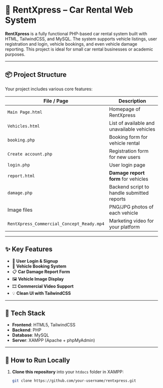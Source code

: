 # 🚗 RentXpress – Car Rental Web System

**RentXpress** is a fully functional PHP-based car rental system built with HTML, TailwindCSS, and MySQL. The system supports vehicle listings, user registration and login, vehicle bookings, and even vehicle damage reporting. This project is ideal for small car rental businesses or academic purposes.

---

## 📦 Project Structure

Your project includes various core features:

| File / Page            | Description                                 |
|------------------------|---------------------------------------------|
| `Main Page.html`       | Homepage of RentXpress                      |
| `Vehicles.html`        | List of available and unavailable vehicles  |
| `booking.php`          | Booking form for vehicle rental             |
| `Create account.php`   | Registration form for new users             |
| `login.php`            | User login page                             |
| `report.html`          | **Damage report form** for vehicles         |
| `damage.php`           | Backend script to handle submitted reports  |
| Image files            | PNG/JPG photos of each vehicle              |
| `RentXpress_Commercial_Concept_Ready.mp4` | Marketing video for your platform |

---

## ✨ Key Features

- 🔐 **User Login & Signup**  
- 🧾 **Vehicle Booking System**  
- 📋 **Car Damage Report Form**  
- 🖼️ **Vehicle Image Display**  
- 🎞️ **Commercial Video Support**  
- 💡 **Clean UI with TailwindCSS**

---

## 🧰 Tech Stack

- **Frontend**: HTML5, TailwindCSS  
- **Backend**: PHP  
- **Database**: MySQL  
- **Server**: XAMPP (Apache + phpMyAdmin)

---

## 🚀 How to Run Locally

1. **Clone this repository** into your `htdocs` folder in XAMPP:

   ```bash
   git clone https://github.com/your-username/rentxpress.git
